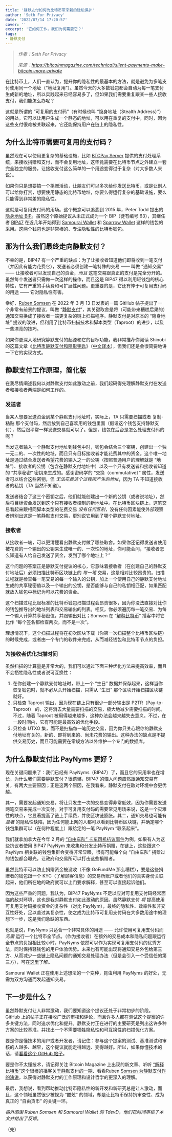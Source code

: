 ```yaml
---
title: '静默支付如何为比特币带来新的隐私保护'
author: 'Seth For Privacy'
date: '2022/07/14 17:20:57'
cover: ''
excerpt: '它如何工作，我们为何需要它？'
tags:
- 静默支付
---
```



> *作者：Seth For Privacy*
> 
> *来源：<https://bitcoinmagazine.com/technical/silent-payments-make-bitcoin-more-private>*



在比特币上，人们一直认为，提升你的隐私性的最基本的方法，就是避免为多笔支付使用同一个地址（“地址复用”）。虽然今天的大多数钱包都会自动为每一笔支付生成新的地址，所以实践起来已经容易多了，但如果我们需要重复跟某一些人接收支付，我们能怎么办呢？

这就是所谓的 “可复用的支付码”（有时候也叫 “隐身地址（Stealth Address）”）的用处，它可以让用户生成一个静态的地址，可以用在重复的支付中，同时，因为这些支付很难被关联起来，它还能保持用户在链上的隐私性。

## 为什么比特币需要可复用的支付码？

虽然现在可以使用更复杂的基础设施，比如 [BTCPay Server](https://btcpayserver.org/) 提供的支付处理系统，来接收捐赠和支付，而不会复用地址，这毕竟需要在比特币节点之外建立一套完全独立的服务，让接收支付这么简单的一个用途变得过于复杂（对大多数人来说）。

如果你只是想要搞一个捐赠活动，让朋友们可以多次给你发送比特币，或是让别人可以给你打赏，想要使用静态的比特币地址，你要么得运行复杂的基础设施，要么只能得到非常差的隐私性。

这就是可复用支付码的用场。这个概念可以追溯到 2015 年，Peter Todd 提出的[隐身地址 BIP](https://github.com/genjix/bips/blob/master/bip-stealth.mediawiki)。虽然这个原始提议从未正式成为一个 BIP（徒有编号 63），其继任者 [BIP47](https://github.com/bitcoin/bips/blob/master/bip-0047.mediawiki) 在近几年开始得到 [Samourai Wallet](https://samouraiwallet.com/) 和 [Sparrow Wallet](https://sparrowwallet.com/) 这样的钱包的采用。这两个钱包也是非常棒的、专注隐私性的比特币钱包。

## 那为什么我们最终走向静默支付？

不幸的是，BIP47 有一个严重的缺点：为了让接收者知道他们即将收到一笔支付（并因此有能力花费它），发送者必须创建一笔特殊的交易 —— 叫做 “通知交易” ——  让接收者可以发现自己的资金，*而且* 这笔交易跟真正的支付是完全分开的。虽然每个发送者只需做一次这样的操作，而且这是 BIP47 得以利用轻钱包的核心特性，它有严重的手续费和可扩展性问题。更重要的是，它还有悖于可复用支付码的用途 —— 它对隐私性有害。

幸好，[Ruben Somsen](https://twitter.com/SomsenRuben) 在 2022 年 3 月 13 日发表的一篇 GitHub 帖子提出了一个非常有前景的提议，叫做 “[静默支付](https://gist.github.com/RubenSomsen/c43b79517e7cb701ebf77eec6dbb46b8)”，其关键取舍是将（可能带来糟糕后果的）通知交易换成了接收者一端更复杂的链上扫描程序。静默支付是对原本的 “隐身地址” 提议的改进，但利用了比特币扫描技术和脚本类型（Taproot）的进步，以及一些漂亮的技巧。

如果你更深入地研究静默支付的起源和它的目标功能，我非常推荐你阅读 Shinobi 的这篇文章《[比特币静默支付和隐形钥匙](https://bitcoinmagazine.com/technical/bitcoin-silent-payments-secret-keys)》（[中文译本](https://www.btcstudy.org/2022/05/02/bitcoin-silent-payments-secret-keys/)），但我们还是会很简要地讲一下它的实现方式。

## 静默支付工作原理，简化版

在我尽情阐述我何以对静默支付如此激动之前，我们起码得先理解静默支付在发送者和接收者两端是如何工作的。

### 发送者

当某人想要发送资金到某个静默支付地址时，实际上，TA 只需要扫描或者 复制-粘贴 那个支付码，然后放到自己喜欢用的钱包里面（假设这个钱包支持静默支付），然后跟平常一样发送交易就可以了。但是，钱包在后台是怎么处理支付码的呢？

当发送者输入一个静默支付地址到钱包中时，钱包会结合三个密钥，创建出一个独一无二的、一次性的地址，而且只有目标接收者才能花费其中的资金。这个唯一地址是通过结合发送者希望花费的输入之一的公钥（按照普通用户的理解就是 “地址”）、接收者的公钥（包含在静默支付地址中）以及一个只有发送者和接收者知道的 “共享秘密” 密钥来生成的。感谢密码学的 “交换（commutative）” 属性，发送者可以结合这些密钥，但 *无法花费这个过程所产生的地址*，因为 TA 不知道接收者的私钥（TA 当然不知道）。

发送者结合了这三个密钥之后，他们就能创建出一个新的公钥（或者说地址），然后将目标资金发送到这个只有接收者控制的新地址中。在比特币区块链上，这笔交易看起来跟相同脚本类型的花费交易 *没有任何区别*，没有任何因素能使外部观察者辨别出这是一笔静默支付交易，更别说它用到了哪个静默支付地址。

### 接收者

从接收者一端，可以更清楚看出静默支付做了哪些取舍。如果你还记得发送者使用被花费的一个输出的公钥来生成唯一的、一次性的地址，你可能会问，“接收者怎么知道有人给自己发送了资金，发到了哪个地址上？”

这个问题的答案正是静默支付提议的核心，它意味着接收者（在创建自己的静默支付地址后）必须扫描比特币区块链上的 *每一笔* 交易，这是相对比较昂贵的。扫描过程就是检查每一笔交易的每一个输入的公钥，加上一个使用自己的静默支付地址生成的共享秘密值以及一个输出的公钥，是否能够与自己的私钥相匹配，如果匹配就放入钱包中标记为可以花费的资金。

这个扫描过程比起标准的比特币钱包扫描过程会昂贵很多，因为你没法直接对比你的钱包推导出的地址列表和交易输出的列表。相反，你必须遍历每一笔交易、为每一个输入计算共享秘密值，并跟输出对比；Somsen 在 “[解释比特币](https://bitcoinmagazine.com/technical/silent-payments-improve-privacy-without-bitcoin-data)” 播客中将它比作 “每个签名都检查两次，而不是一次”。

理想情况下，这个扫描过程将在初次区块下载（你第一次扫描整个比特币区块链）的时候完成，或者由一个专门的软件来完成，从而减轻钱包和比特币节点的负担。

### 为接收者优化扫描时间

虽然扫描的计算量是非常大的，我们可以通过下面三种优化方法来提高效率，而且不会牺牲隐私性或者说可互换性：

1. 在你创建一个静默支付地址时，带上一个 “生日” 数据并保存起来，这样当你恢复钱包时，就不必从头开始扫描，只需从 “生日” 那个区块开始扫描区块链就好。
2. 只检查 Taproot 输出，因为现在链上只有很少一部分输出是 P2TR（Pay-to-Taproot） 的，这将消去大量需要扫描的交易，极大地减少需要扫描的时间。不过，随着 Taproot 被用得越来越多，这种办法会越来越失去意义。不过，在一段时间内，它有可能是最高效的优化手段。
3. 只检查 UTXO 集，而不是扫描每一笔历史交易，因为你只关心跟你的静默支付地址有关的，新的、即将到来的、尚未花费的输出。这种办法的缺点是不提供交易历史，而且可能需要在常规方法以外维护一个专门的数据库。

## 为什么静默支付比 PayNyms 更好？

现在关键问题来了：我们已经有 PayNyms（BIP47）了，而且它的采用率也在增长，为什么我们需要静默支付？很遗憾，BIP47 的恼人问题应然跟通知交易有关，有两大主要原因；正是这两个原因，在我看来，静默支付在敌对环境中会更优越。

其一，需要发起通知交易，将让只发生一次的交易变得非常低效，因为你需要发送两笔交易来完成一次支付。对于可复用支付码的需要常见用场来说，这是一个灾难性的缺点，它显著提高了链上手续费，并使区块链膨胀。其二，通知交易也可能有 *显著* 的隐私性缺陷，因为任何能上网的人都可以看到比特币区块链，并确定哪个钱包集群可以（在何种程度上）跟给定的一笔 PayNym “联系起来”。

我们就拿加拿大在今年 2 月的 [“自由车队” 卡车司机抗议事件](https://bitcoinmagazine.com/technical/freedom-convoy-should-whirlpool-bitcoin)为例。如果有人为这些抗议者使用 BIP47 PayNym 来收集和分发比特币捐赠，在链上，这些跟这个 PayNym 相关联的钱包集群会变得非常显眼，很有可能每个向 “自由车队” 捐赠过的钱包都会曝光，让政府和交易所可以打击这些捐赠者。

虽然比特币可以防止捐赠资金被没收（不像 GoFundMe 那么糟糕），要是这些捐赠者的钱包跟一个 KYC（了解顾客信息）的交易所账户或者他们的真实身份关联起来，他们所在地的政府就可以上门要求解释，甚至可以直接起诉他们。

因为这些严重的问题，我认为，BIP47 PayNyms 不足以应对可复用支付码经常面临的敌对环境，这也是我对静默支付如此激动的原因。虽然静默支付 *将* 提高使用可复用支付码接收资金的复杂性（对比 PayNym），最终的隐私性、效率性和非交互性好处，足以盖过其复杂性，使之成为比特币可复用支付码在大多数用途中的理想下一步，这是我们急缺的东西。

也就是说，PayNyms 只适合一个非常具体的用途 —— 允许使用可复用支付码而 *无需* 运行一个比特币全节点。（作为接收者）在额外的交易成本和隐私问题跟运行全节点的负担相比较小时，PayNyms 依然可以作为实现可复用支付码的优秀方法，同时保持轻钱包的用户体验优势。未来也有可能出现将通知交易外包给第三方、从而减少一些链上隐私问题的通知交易处理办法（但是会引入一个受信任的第三方），可在[这里](https://gist.github.com/RubenSomsen/21c477c90c942acf45f8e8f5c1ad4fae)了解。

Samourai Wallet 正在使用上述想法的一个变种，昆虫利用 PayNyms 的好处，无需为双方沟通而发起通知交易。

## 下一步是什么？

虽然静默支付让人非常激动，我们要知道这个提议还处于非常初步的阶段。GitHub 上的帖子正在接收广泛的审核和评论，而且许多人都在测试这个提案的许多关键方法，同时追求优化和提升。静默支付正在进行的主要研究是列出这许多种方案的比较基准，并找出一个不需要牺牲隐私性和可互换性的扫描优化方案。

要是你是懂技术的用户或者开发者，请记住：参与这个提案的测试、基准测试和审核的人越多、越早，这个提议就能走得越远、变得越好。所以，如果你懂技术的话，请[看看这个 GitHub 帖子](https://gist.github.com/RubenSomsen/c43b79517e7cb701ebf77eec6dbb46b8)。

要是你不太懂技术，请记得关注 Bitcoin Magazine 上出现的新文章、听听 [“解释比特币”这个很棒的播客关于静默支付的一期](https://bitcoinmagazine.com/technical/silent-payments-improve-privacy-without-bitcoin-data)、看看Ruben [Somsen 为静默支付作的演讲](https://rumble.com/v12kuz7-bitcoin-silent-payments.html)，以获得对静默支付的工作原理和设计哲学的更深入的理解。

最后，我想说，看到帮助推动比特币隐私性的新开发和新研究总是让人激动，而且，这个领域虽然很少被视为 “酷炫” 的领域，却是让比特币保持抗审查性、成为真正的 “自由货币” 的关键一环。

*格外感谢 Ruben Somsen 和 Samourai Wallet 的 TdevD，他们花时间审核了本文并给出了反馈*。

（完）